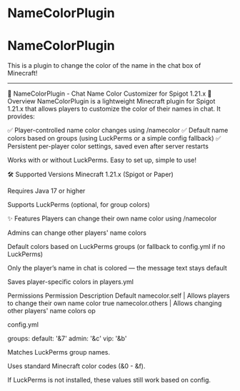 # NameColorPlugin
# NameColorPlugin
This is a plugin to change the color of the name in the chat box of Minecraft!
______________________________________________________________________________________________
🌈 NameColorPlugin - Chat Name Color Customizer for Spigot 1.21.x
📌 Overview
NameColorPlugin is a lightweight Minecraft plugin for Spigot 1.21.x that allows players to customize the color of their names in chat.
It provides:

✅ Player-controlled name color changes using /namecolor
✅ Default name colors based on groups (using LuckPerms or a simple config fallback)
✅ Persistent per-player color settings, saved even after server restarts

Works with or without LuckPerms. Easy to set up, simple to use!

🛠 Supported Versions
Minecraft 1.21.x (Spigot or Paper)

Requires Java 17 or higher

Supports LuckPerms (optional, for group colors)

✨ Features
Players can change their own name color using /namecolor

Admins can change other players' name colors

Default colors based on LuckPerms groups (or fallback to config.yml if no LuckPerms)

Only the player’s name in chat is colored — the message text stays default

Saves player-specific colors in players.yml

Permissions
Permission	Description	Default
namecolor.self	    | Allows players to change their own name color	true
namecolor.others	| Allows changing other players' name colors	op


config.yml

groups:
  default: '&7'
  admin: '&c'
  vip: '&b'

Matches LuckPerms group names.

Uses standard Minecraft color codes (&0 - &f).

If LuckPerms is not installed, these values still work based on config.

